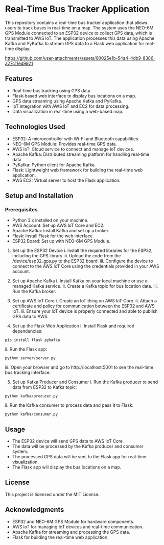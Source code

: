 # Real-Time Bus Tracker Application

This repository contains a real-time bus tracker application that allows users to track buses in real-time on a map. The system uses the NEO-6M GPS Module connected to an ESP32 device to collect GPS data, which is transmitted to AWS IoT. The application processes this data using Apache Kafka and PyKafka to stream GPS data to a Flask web application for real-time display.


https://github.com/user-attachments/assets/60025e1b-54a4-4db9-8386-a27c11ed9921


## Features
- Real-time bus tracking using GPS data.
- Flask-based web interface to display bus locations on a map.
- GPS data streaming using Apache Kafka and PyKafka.
- IoT integration with AWS IoT and EC2 for data processing.
- Data visualization in real-time using a web-based map.

## Technologies Used
- ESP32: A microcontroller with Wi-Fi and Bluetooth capabilities.
- NEO-6M GPS Module: Provides real-time GPS data.
- AWS IoT: Cloud service to connect and manage IoT devices.
- Apache Kafka: Distributed streaming platform for handling real-time data.
- PyKafka: Python client for Apache Kafka.
- Flask: Lightweight web framework for building the real-time web application.
- AWS EC2: Virtual server to host the Flask application.


## Setup and Installation

### Prerequisites
- Python 3.x installed on your machine.
- AWS Account: Set up AWS IoT Core and EC2.
- Apache Kafka: Install Kafka and set up a broker.
- Flask: Install Flask for the web interface.
- ESP32 Board: Set up with NEO-6M GPS Module.

1. Set up the ESP32 Device
i. Install the required libraries for the ESP32, including the GPS library.
ii. Upload the code from the /device/esp32_gps.py to the ESP32 board.
iii. Configure the device to connect to the AWS IoT Core using the credentials provided in your AWS account.

2. Set up Apache Kafka
i. Install Kafka on your local machine or use a managed Kafka service.
ii. Create a Kafka topic for bus location data.
iii. Run the Kafka broker.

3. Set up AWS IoT Core
i. Create an IoT thing on AWS IoT Core.
ii. Attach a certificate and policy for communication between the ESP32 and AWS IoT.
iii. Ensure your IoT device is properly connected and able to publish GPS data to AWS.

4. Set up the Flask Web Application
i. Install Flask and required dependencies:
```
pip install flask pykafka
```

ii. Run the Flask app:
```
python server/server.py
```

iii. Open your browser and go to http://localhost:5001 to see the real-time bus tracking interface.

5. Set up Kafka Producer and Consumer
i. Run the Kafka producer to send data from ESP32 to Kafka topic:
```
python kafka/producer.py
```

ii. Run the Kafka consumer to process data and pass it to Flask:
```
python kafka/consumer.py
```

## Usage
- The ESP32 device will send GPS data to AWS IoT Core.
- The data will be processed by the Kafka producer and consumer system.
- The processed GPS data will be sent to the Flask app for real-time visualization.
- The Flask app will display the bus locations on a map.

## License
This project is licensed under the MIT License.

## Acknowledgments
- ESP32 and NEO-6M GPS Module for hardware components.
- AWS IoT for managing IoT devices and real-time communication.
- Apache Kafka for streaming and processing the GPS data.
- Flask for building the real-time web application.
